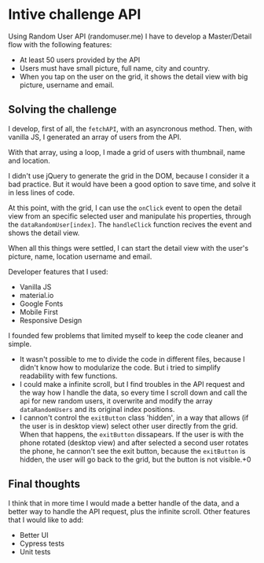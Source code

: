 # Intive challenge API

Using Random User API (randomuser.me) I have to develop a Master/Detail flow with the following features:
- At least 50 users provided by the API
- Users must have small picture, full name, city and country.
- When you tap on the user on the grid, it shows the detail view with big picture, username and email.

## Solving the challenge

I develop, first of all, the `fetchAPI`, with an asyncronous method. Then, with vanilla JS, I generated an array of users from the API.

With that array, using a loop, I made a grid of users with thumbnail, name and location.

I didn't use jQuery to generate the grid in the DOM, because I consider it a bad practice. But it would have been a good option to save time, and solve it in less lines of code.

At this point, with the grid, I can use the `onClick` event to open the detail view from an specific selected user and manipulate his properties, through the `dataRandomUser[index]`. The `handleClick` function recives the event and shows the detail view.

When all this things were settled, I can start the detail view with the user's picture, name, location username and email.

Developer features that I used:
- Vanilla JS
- material.io
- Google Fonts
- Mobile First
- Responsive Design


I founded few problems that limited myself to keep the code cleaner and simple.

- It wasn't possible to me to divide the code in different files, because I didn't know how to modularize the code. But i tried to simplify readability with few functions.
- I could make a infinite scroll, but I find troubles in the API request and the way how I handle the data, so every time I scroll down and call the api for new random users, it overwrite and modify the array `dataRandomUsers` and its original index positions.
- I cannon't control the `exitButton` class 'hidden', in a way that allows (if the user is in desktop view) select other user directly from the grid. When that happens, the `exitButton` dissapears. If the user is with the phone rotated (desktop view) and after selected a second user rotates the phone, he cannon't see the exit button, because the `exitButton` is hidden, the user will go back to the grid, but the button is not visible.+0

## Final thoughts

I think that in more time I would made a better handle of the data, and a better way to handle the API request, plus the infinite scroll.
Other features that I would like to add:
- Better UI
- Cypress tests
- Unit tests
